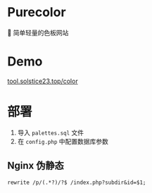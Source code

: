 # Purecolor
🎨 简单轻量的色板网站

# Demo
[tool.solstice23.top/color](http://www.wehues.com/)

# 部署
1. 导入 `palettes.sql` 文件 
2. 在 `config.php` 中配置数据库参数

## Nginx 伪静态
```
rewrite /p/(.*?)/?$ /index.php?subdir&id=$1;
```
